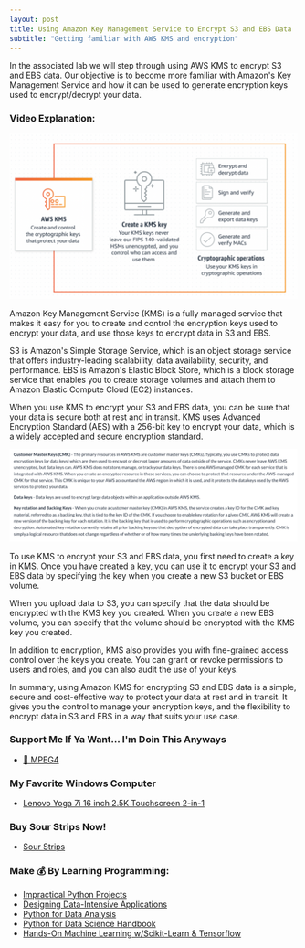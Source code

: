 ```yaml
---
layout: post
title: Using Amazon Key Management Service to Encrypt S3 and EBS Data
subtitle: "Getting familiar with AWS KMS and encryption"
---
```



In the associated lab we will step through using AWS KMS to encrypt S3 and EBS data. Our objective is to become more familiar with Amazon's Key Management Service and how it can be used to generate encryption keys used to encrypt/decrypt your data.

### Video Explanation:

[![IMAGE_ALT](/img/kms.png)](https://youtu.be/XaUKUfn_lYA)

Amazon Key Management Service (KMS) is a fully managed service that makes it easy for you to create and control the encryption keys used to encrypt your data, and use those keys to encrypt data in S3 and EBS.

S3 is Amazon's Simple Storage Service, which is an object storage service that offers industry-leading scalability, data availability, security, and performance. EBS is Amazon's Elastic Block Store, which is a block storage service that enables you to create storage volumes and attach them to Amazon Elastic Compute Cloud (EC2) instances.

When you use KMS to encrypt your S3 and EBS data, you can be sure that your data is secure both at rest and in transit. KMS uses Advanced Encryption Standard (AES) with a 256-bit key to encrypt your data, which is a widely accepted and secure encryption standard.

![](../img/cmk_notes.png)

To use KMS to encrypt your S3 and EBS data, you first need to create a key in KMS. Once you have created a key, you can use it to encrypt your S3 and EBS data by specifying the key when you create a new S3 bucket or EBS volume.

When you upload data to S3, you can specify that the data should be encrypted with the KMS key you created. When you create a new EBS volume, you can specify that the volume should be encrypted with the KMS key you created.

In addition to encryption, KMS also provides you with fine-grained access control over the keys you create. You can grant or revoke permissions to users and roles, and you can also audit the use of your keys.

In summary, using Amazon KMS for encrypting S3 and EBS data is a simple, secure and cost-effective way to protect your data at rest and in transit. It gives you the control to manage your encryption keys, and the flexibility to encrypt data in S3 and EBS in a way that suits your use case.

### Support Me If Ya Want... I'm Doin This Anyways

- [💯 MPEG4](https://www.buymeacoffee.com/kadad1312d)

### My Favorite Windows Computer

- [Lenovo Yoga 7i 16 inch 2.5K Touchscreen 2-in-1](https://amzn.to/41CfSfY)

### Buy Sour Strips Now!

- [Sour Strips](https://amzn.to/3EDWUM7)

### Make 💰 By Learning Programming:

- [Impractical Python Projects](https://amzn.to/3JpCpWH)
- [Designing Data-Intensive Applications](https://amzn.to/3Hgh5Sj)
- [Python for Data Analysis](https://amzn.to/3D0C8pl)
- [Python for Data Science Handbook](https://amzn.to/3XnZ1ez)
- [Hands-On Machine Learning w/Scikit-Learn & Tensorflow](https://amzn.to/3QTWoyt)

<br>